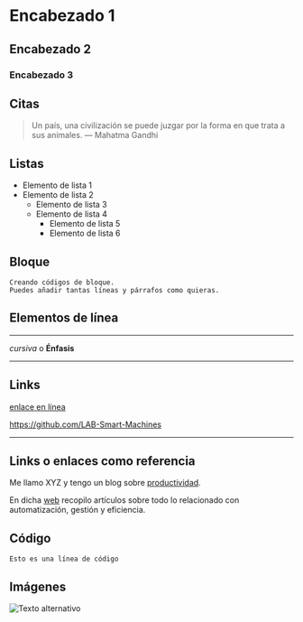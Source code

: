 # Encabezado 1
## Encabezado 2
### Encabezado 3

## Citas
> Un país, una civilización se puede juzgar por la forma en que trata a sus animales.  — Mahatma Gandhi

## Listas
- Elemento de lista 1
- Elemento de lista 2
    - Elemento de lista 3
    - Elemento de lista 4
        - Elemento de lista 5
        - Elemento de lista 6

## Bloque
~~~
Creando códigos de bloque.
Puedes añadir tantas líneas y párrafos como quieras.  
~~~
## Elementos de línea

***
*cursiva*	o **Énfasis**	

---
## Links

[enlace en línea](https://github.com/LAB-Smart-Machines)

<https://github.com/LAB-Smart-Machines>
___
## Links o enlaces como referencia

Me llamo XYZ y tengo un blog sobre [productividad][blog].

En dicha [web][blog] recopilo artículos sobre todo lo relacionado con automatización, gestión y eficiencia.

[blog]: https://github.com/LAB-Smart-Machines

## Código
`Esto es una línea de código`

## Imágenes
![Texto alternativo](https://placekitten.com/200/300)

